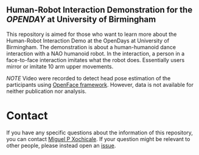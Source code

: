 Human-Robot Interaction Demonstration for the *OPENDAY* at University of Birmingham
---

This repository is aimed for those who want to learn more about the Human-Robot
Interaction Demo at the OpenDays at University of Birmingham. The demonstration
is about a human-humanoid dance interaction with a NAO humanoid robot. 
In the interaction, a person in a face-to-face interaction imitates 
what the robot does. Essentially users mirror or imitate 10 arm upper 
movements.

*NOTE* Video were recorded to detect head pose estimation of the participants
using [OpenFace framework](https://github.com/TadasBaltrusaitis/OpenFace).
However, data is not available for neither publication nor analysis.


# Contact
If you have any specific questions about the information of this repository, you can contact [Miguel P Xochicale](https://mxochicale.github.io/).
If your question might be relevant to other people, please instead open an [issue](https://github.com/mxochicale/opendayuob-hridemo/issues).



